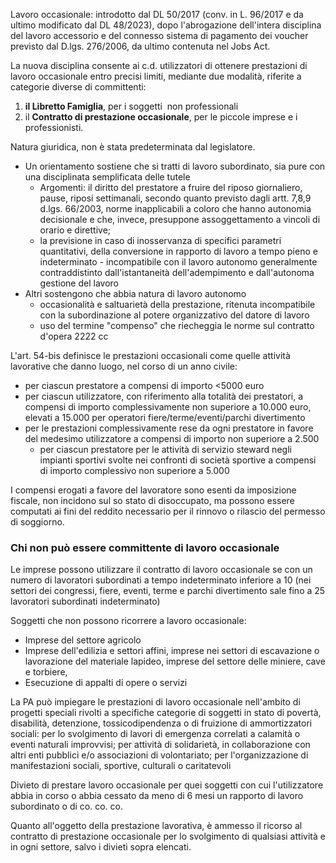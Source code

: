 Lavoro occasionale: introdotto dal DL 50/2017 (conv. in L. 96/2017 e da ultimo modificato dal DL 48/2023), dopo l'abrogazione dell'intera disciplina del lavoro accessorio e del connesso sistema di pagamento dei voucher previsto dal D.lgs. 276/2006, da ultimo contenuta nel Jobs Act.

La nuova disciplina consente ai c.d. utilizzatori di ottenere prestazioni di lavoro occasionale entro precisi limiti, mediante due modalità, riferite a categorie diverse di committenti:
1. **il Libretto Famiglia**, per i soggetti  non professionali
2. il **Contratto di prestazione occasionale**, per le piccole imprese e i professionisti.

Natura giuridica, non è stata predeterminata dal legislatore. 
- Un orientamento sostiene che si tratti di lavoro subordinato, sia pure con una disciplinata semplificata delle tutele
	- Argomenti: il diritto del prestatore a fruire del riposo giornaliero, pause, riposi settimanali, secondo quanto previsto dagli artt. 7,8,9 d.lgs. 66/2003, norme inapplicabili a coloro che hanno autonomia decisionale e che, invece, presuppone assoggettamento a vincoli di orario e direttive; 
	- la previsione in caso di inosservanza di specifici parametri quantitativi, della conversione in rapporto di lavoro a tempo pieno e indeterminato - incompatibile con il lavoro autonomo generalmente contraddistinto dall'istantaneità dell'adempimento e dall'autonoma gestione del lavoro
- Altri sostengono che abbia natura di lavoro autonomo
	- occasionalità e saltuarietà della prestazione, ritenuta incompatibile con la subordinazione al potere organizzativo del datore di lavoro
	- uso del termine "compenso" che riecheggia le norme sul contratto d'opera 2222 cc


L'art. 54-bis definisce le prestazioni occasionali come quelle attività lavorative che danno luogo, nel corso di un anno civile:
- per ciascun prestatore a compensi di importo <5000 euro
- per ciascun utilizzatore, con riferimento alla totalità dei prestatori, a compensi di importo complessivamente non superiore a 10.000 euro, elevati a 15.000 per operatori fiere/terme/eventi/parchi divertimento
- per le prestazioni complessivamente rese da ogni prestatore in favore del medesimo utilizzatore a compensi di importo non superiore a 2.500
	- per ciascun prestatore per le attività di servizio steward negli impianti sportivi svolte nei confronti di società sportive a compensi di importo complessivo non superiore a 5.000

I compensi erogati a favore del lavoratore sono esenti da imposizione fiscale, non incidono sul so stato di disoccupato, ma possono essere computati ai fini del reddito necessario per il rinnovo o rilascio del permesso di soggiorno.
### Chi non può essere committente di lavoro occasionale
Le imprese possono utilizzare il contratto di lavoro occasionale se con un numero di lavoratori subordinati a tempo indeterminato inferiore a 10 (nei settori dei congressi, fiere, eventi, terme e parchi divertimento sale fino a 25 lavoratori subordinati indeterminato)

Soggetti che non possono ricorrere a lavoro occasionale:
- Imprese del settore agricolo
- Imprese dell'edilizia e settori affini, imprese nei settori di escavazione o lavorazione del materiale lapideo, imprese del settore delle miniere, cave e torbiere,
- Esecuzione di appalti di opere o servizi

La PA può impiegare le prestazioni di lavoro occasionale nell'ambito di progetti speciali rivolti a specifiche categorie di soggetti in stato di povertà, disabilità, detenzione, tossicodipendenza o di fruizione di ammortizzatori sociali: per lo svolgimento di lavori di emergenza correlati a calamità o eventi naturali improvvisi; per attività di solidarietà, in collaborazione con altri enti pubblici e/o associazioni di volontariato; per l'organizzazione di manifestazioni sociali, sportive, culturali o caritatevoli

Divieto di prestare lavoro occasionale per quei soggetti con cui l'utilizzatore abbia in corso o abbia cessato da meno di 6 mesi un rapporto di lavoro subordinato o di co. co. co.

Quanto all'oggetto della prestazione lavorativa, è ammesso il ricorso al contratto di prestazione occasionale per lo svolgimento di qualsiasi attività e in ogni settore, salvo i divieti sopra elencati.
